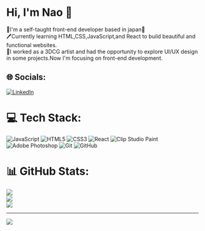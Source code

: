 # Hi, I'm Nao 🎉

🧠I'm a self-taught front-end developer based in japan🗾<br/>
🖊️Currently learning HTML,CSS,JavaScript,and React to build beautiful and functional websites.<br/>
💎I worked as a 3DCG artist and had the opportunity to explore UI/UX design in some projects.Now I'm focusing on front-end development.<br/>

## 🌐 Socials:
[![LinkedIn](https://img.shields.io/badge/LinkedIn-%230077B5.svg?logo=linkedin&logoColor=white)](https://linkedin.com/in/www.linkedin.com/in/naos-837761366) 

# 💻 Tech Stack:
![JavaScript](https://img.shields.io/badge/javascript-%23323330.svg?style=for-the-badge&logo=javascript&logoColor=%23F7DF1E) ![HTML5](https://img.shields.io/badge/html5-%23E34F26.svg?style=for-the-badge&logo=html5&logoColor=white) ![CSS3](https://img.shields.io/badge/css3-%231572B6.svg?style=for-the-badge&logo=css3&logoColor=white) ![React](https://img.shields.io/badge/react-%2320232a.svg?style=for-the-badge&logo=react&logoColor=%2361DAFB) ![Clip Studio Paint](https://img.shields.io/badge/ClipStudioPaint-%23CFD3D3.svg?style=for-the-badge&logo=ClipStudioPaint&logoColor=white) ![Adobe Photoshop](https://img.shields.io/badge/adobe%20photoshop-%2331A8FF.svg?style=for-the-badge&logo=adobe%20photoshop&logoColor=white) ![Git](https://img.shields.io/badge/git-%23F05033.svg?style=for-the-badge&logo=git&logoColor=white) ![GitHub](https://img.shields.io/badge/github-%23121011.svg?style=for-the-badge&logo=github&logoColor=white)
# 📊 GitHub Stats:
![](https://github-readme-stats.vercel.app/api?username=NaoS35&theme=radical&hide_border=false&include_all_commits=false&count_private=false)<br/>
![](https://nirzak-streak-stats.vercel.app/?user=NaoS35&theme=radical&hide_border=false)<br/>
![](https://github-readme-stats.vercel.app/api/top-langs/?username=NaoS35&theme=radical&hide_border=false&include_all_commits=false&count_private=false&layout=compact)

---
[![](https://visitcount.itsvg.in/api?id=NaoS35&icon=9&color=13)](https://visitcount.itsvg.in)

<!-- Proudly created with GPRM ( https://gprm.itsvg.in ) -->
